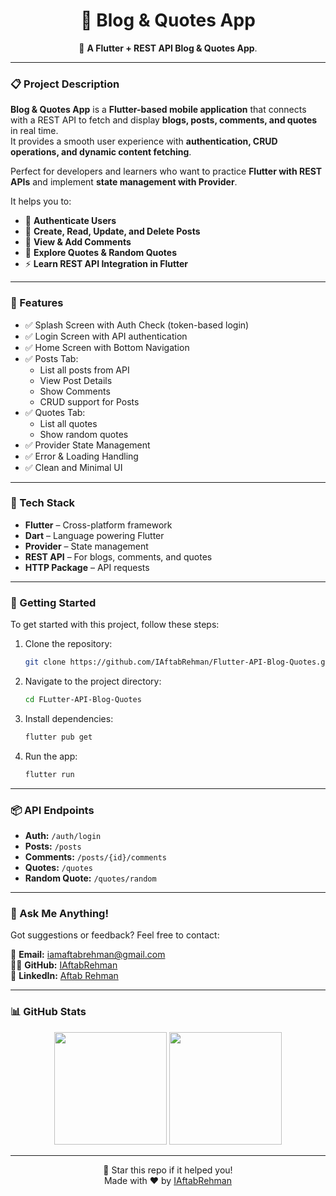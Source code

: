 <h1 align="center">📰 Blog & Quotes App</h1>

<p align="center">
  📱 <strong>A Flutter + REST API Blog & Quotes App</strong>.
</p>

---

### 📋 Project Description

**Blog & Quotes App** is a **Flutter-based mobile application** that connects with a REST API to fetch and display **blogs, posts, comments, and quotes** in real time.  
It provides a smooth user experience with **authentication, CRUD operations, and dynamic content fetching**.

Perfect for developers and learners who want to practice **Flutter with REST APIs** and implement **state management with Provider**.

It helps you to:

- 🔐 **Authenticate Users**
- 📝 **Create, Read, Update, and Delete Posts**
- 💬 **View & Add Comments**
- 📖 **Explore Quotes & Random Quotes**
- ⚡ **Learn REST API Integration in Flutter**

---

### 🧰 Features

- ✅ Splash Screen with Auth Check (token-based login)
- ✅ Login Screen with API authentication
- ✅ Home Screen with Bottom Navigation
- ✅ Posts Tab:
    - List all posts from API
    - View Post Details
    - Show Comments
    - CRUD support for Posts
- ✅ Quotes Tab:
    - List all quotes
    - Show random quotes
- ✅ Provider State Management
- ✅ Error & Loading Handling
- ✅ Clean and Minimal UI

---

### 🔧 Tech Stack

- **Flutter** – Cross-platform framework
- **Dart** – Language powering Flutter
- **Provider** – State management
- **REST API** – For blogs, comments, and quotes
- **HTTP Package** – API requests

---

### 🏁 Getting Started

To get started with this project, follow these steps:

1. Clone the repository:
    ```bash
    git clone https://github.com/IAftabRehman/Flutter-API-Blog-Quotes.git
    ```

2. Navigate to the project directory:
    ```bash
    cd FLutter-API-Blog-Quotes
    ```

3. Install dependencies:
    ```bash
    flutter pub get
    ```

4. Run the app:
    ```bash
    flutter run
    ```

---

### 📦 API Endpoints

- **Auth:** `/auth/login`
- **Posts:** `/posts`
- **Comments:** `/posts/{id}/comments`
- **Quotes:** `/quotes`
- **Random Quote:** `/quotes/random`

---

### 💬 Ask Me Anything!

Got suggestions or feedback? Feel free to contact:

📧 **Email:** iamaftabrehman@gmail.com  
🧑‍💻 **GitHub:** [IAftabRehman](https://github.com/IAftabRehman)  
💼 **LinkedIn:** [Aftab Rehman](https://www.linkedin.com/in/aftab-rehman)

---

### 📊 GitHub Stats

<div align="center">
  <img src="https://github-readme-stats.vercel.app/api?username=IAftabRehman&show_icons=true&theme=tokyonight" height="180"/>
  <img src="https://github-readme-stats.vercel.app/api/top-langs/?username=IAftabRehman&layout=compact&theme=tokyonight" height="180"/>
</div>

---

<p align="center">
  🌟 Star this repo if it helped you!
  <br/>
  Made with ❤️ by <a href="https://github.com/IAftabRehman">IAftabRehman</a>
</p>
